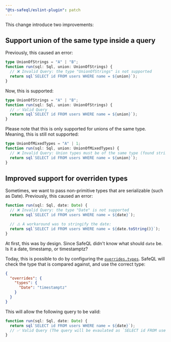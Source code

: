 ```yaml
---
"@ts-safeql/eslint-plugin": patch
---
```


This change introduce two improvements:

## Support union of the same type inside a query

Previously, this caused an error:
```ts
type UnionOfStrings = "A" | "B";
function run(sql: Sql, union: UnionOfStrings) {
  // ❌ Invalid Query: the type "UnionOfStrings" is not supported
  return sql`SELECT id FROM users WHERE name = ${union}`);
}
```

Now, this is supported:
```ts
type UnionOfStrings = "A" | "B";
function run(sql: Sql, union: UnionOfStrings) {
  // ✅ Valid Query
  return sql`SELECT id FROM users WHERE name = ${union}`);
}
```

Please note that this is only supported for unions of the same type. Meaning, this is still not supported:
```ts
type UnionOfMixedTypes = "A" | 1;
function run(sql: Sql, union: UnionOfMixedTypes) {
  // ❌ Invalid Query: Union types must be of the same type (found string, number)
  return sql`SELECT id FROM users WHERE name = ${union}`);
}
```

## Improved support for overriden types

Sometimes, we want to pass non-primitive types that are serializable (such as Date). Previously, this caused an error:
```ts
function run(sql: Sql, date: Date) {
  // ❌ Invalid Query: the type "Date" is not supported
  return sql`SELECT id FROM users WHERE name = ${date}`);

  // ⚠️ A workaround was to stringify the date:
  return sql`SELECT id FROM users WHERE name = ${date.toString()}`);
}
```

At first, this was by design. Since SafeQL didn't know what should `date` be. Is it a date, timestamp, or timestamptz?

Today, this is possible to do by configuring the [`overrides.types`](https://safeql.dev/api/index.html#connections-overrides-types-optional). SafeQL will check the type that is compared against, and use the correct type:

```json
{
  "overrides": {
    "types": {
      "Date": "timestamptz"
    }
  }
}
```

This will allow the following query to be valid:
```ts
function run(sql: Sql, date: Date) {
  return sql`SELECT id FROM users WHERE name = ${date}`);
  // ✅ Valid Query (The query will be evaulated as `SELECT id FROM users WHERE name = $1::timestamptz`)
}
```